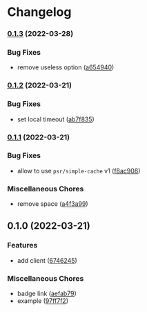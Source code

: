 # Changelog

### [0.1.3](https://www.github.com/brokeyourbike/union-bank-api-client-php/compare/v0.1.2...v0.1.3) (2022-03-28)


### Bug Fixes

* remove useless option ([a654940](https://www.github.com/brokeyourbike/union-bank-api-client-php/commit/a654940532b5e3d7c6d5735230919bb677f386d9))

### [0.1.2](https://www.github.com/brokeyourbike/union-bank-api-client-php/compare/v0.1.1...v0.1.2) (2022-03-21)


### Bug Fixes

* set local timeout ([ab7f835](https://www.github.com/brokeyourbike/union-bank-api-client-php/commit/ab7f8353eb9b4c1376c2807be9993776d839fd13))

### [0.1.1](https://www.github.com/brokeyourbike/union-bank-api-client-php/compare/v0.1.0...v0.1.1) (2022-03-21)


### Bug Fixes

* allow to use `psr/simple-cache` v1 ([f8ac908](https://www.github.com/brokeyourbike/union-bank-api-client-php/commit/f8ac90871e5d49f9235cdccb82858be8e7a4297d))


### Miscellaneous Chores

* remove space ([a4f3a99](https://www.github.com/brokeyourbike/union-bank-api-client-php/commit/a4f3a99562dadfb70e71809b71b1870b9a003a2b))

## 0.1.0 (2022-03-21)


### Features

* add client ([6746245](https://www.github.com/brokeyourbike/union-bank-api-client-php/commit/674624527a34182f0ddb7b6216388d3259900ba1))


### Miscellaneous Chores

* badge link ([aefab79](https://www.github.com/brokeyourbike/union-bank-api-client-php/commit/aefab799fa06877a893bde98495bc967f17da22d))
* example ([97ff7f2](https://www.github.com/brokeyourbike/union-bank-api-client-php/commit/97ff7f273c6b3b4780fd5f8e4ef70e730619738d))
